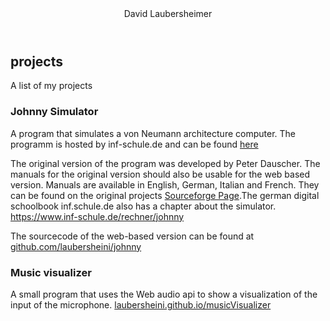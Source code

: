 <header>David Laubersheimer</header>

## projects

A list of my projects
### Johnny Simulator

A program that simulates a von Neumann architecture computer.
The programm is hosted by inf-schule.de and can be found [here](https://inf-schule.de/content/7-rechner/3-johnny/johnny2/)

The original version of the program was developed by Peter Dauscher. The manuals for the original version should also be usable for the web based version. Manuals are available in English, German, Italian and French. They can be found on the original projects [Sourceforge Page](https://sourceforge.net/projects/johnnysimulator/files/Manuals%20%28Multi-Lang%29/).The german digital schoolbook inf.schule.de also has a chapter about the simulator. https://www.inf-schule.de/rechner/johnny

The sourcecode of the web-based version can be found at [github.com/laubersheini/johnny](https://www.github.com/laubersheini/johnny)

### Music visualizer

A small program that uses the Web audio api to show a visualization of the input of the microphone.
[laubersheini.github.io/musicVisualizer](https://www.laubersheini.github.io/musicVisualizer)
